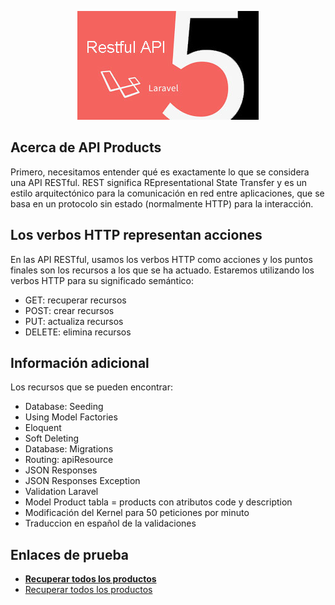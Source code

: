 <p align="center"><img src="public/img/api_rest.jpg"></p>


## Acerca de API Products

Primero, necesitamos entender qué es exactamente lo que se considera una API RESTful. REST significa REpresentational State Transfer y es un estilo arquitectónico para la comunicación en red entre aplicaciones, que se basa en un protocolo sin estado (normalmente HTTP) para la interacción.

## Los verbos HTTP representan acciones

En las API RESTful, usamos los verbos HTTP como acciones y los puntos finales son los recursos a los que se ha actuado. Estaremos utilizando los verbos HTTP para su significado semántico:

- GET: recuperar recursos
- POST: crear recursos
- PUT: actualiza recursos
- DELETE: elimina recursos

## Información adicional
Los recursos que se pueden encontrar:
- Database: Seeding
- Using Model Factories
- Eloquent
- Soft Deleting
- Database: Migrations
- Routing: apiResource
- JSON Responses
- JSON Responses Exception
- Validation Laravel
- Model Product tabla = products con atributos code y description
- Modificación del Kernel para 50 peticiones por minuto
- Traduccion en español de la validaciones

## Enlaces de prueba
- **[Recuperar todos los productos](http://apiproducts.eduardodomgar.xyz/api/v1/products)**
- <a href="http://apiproducts.eduardodomgar.xyz/api/v1/products" target="_blank">Recuperar todos los productos</a>